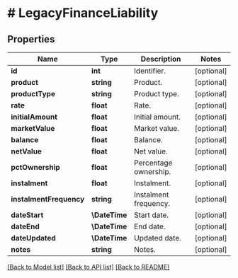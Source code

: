 # # LegacyFinanceLiability

## Properties

Name | Type | Description | Notes
------------ | ------------- | ------------- | -------------
**id** | **int** | Identifier. | [optional]
**product** | **string** | Product. | [optional]
**productType** | **string** | Product type. | [optional]
**rate** | **float** | Rate. | [optional]
**initialAmount** | **float** | Initial amount. | [optional]
**marketValue** | **float** | Market value. | [optional]
**balance** | **float** | Balance. | [optional]
**netValue** | **float** | Net value. | [optional]
**pctOwnership** | **float** | Percentage ownership. | [optional]
**instalment** | **float** | Instalment. | [optional]
**instalmentFrequency** | **string** | Instalment frequency. | [optional]
**dateStart** | **\DateTime** | Start date. | [optional]
**dateEnd** | **\DateTime** | End date. | [optional]
**dateUpdated** | **\DateTime** | Updated date. | [optional]
**notes** | **string** | Notes. | [optional]

[[Back to Model list]](../../README.md#models) [[Back to API list]](../../README.md#endpoints) [[Back to README]](../../README.md)
